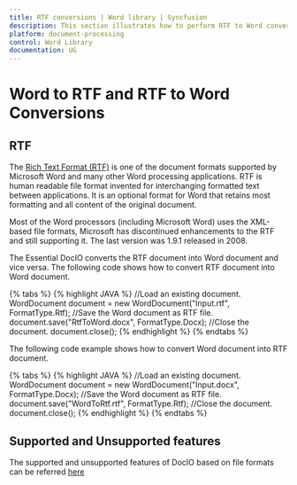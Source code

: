 ```yaml
---
title: RTF conversions | Word library | Syncfusion
description: This section illustrates how to perform RTF to Word conversion and Word to RTF conversions using Syncfusion Word library (Essential DocIO)
platform: document-processing
control: Word Library
documentation: UG
---
```


# Word to RTF and RTF to Word Conversions

## RTF
The [Rich Text Format (RTF)](http://en.wikipedia.org/wiki/Rich_Text_Format#) is one of the document formats supported by Microsoft Word and many other Word processing applications. RTF is human readable file format invented for interchanging formatted text between applications. It is an optional format for Word that retains most formatting and all content of the original document.

Most of the Word processors (including Microsoft Word) uses the XML-based file formats, Microsoft has discontinued enhancements to the RTF and still supporting it. The last version was 1.9.1 released in 2008.

The Essential DocIO converts the RTF document into Word document and vice versa. The following code shows how to convert RTF document into Word document.

{% tabs %}
{% highlight JAVA %}
//Load an existing document.
WordDocument document = new WordDocument("Input.rtf", FormatType.Rtf);
//Save the Word document as RTF file.
document.save("RtfToWord.docx", FormatType.Docx);
//Close the document.
document.close();
{% endhighlight %}
{% endtabs %}

The following code example shows how to convert Word document into RTF document.

{% tabs %}
{% highlight JAVA %}
//Load an existing document.
WordDocument document = new WordDocument("Input.docx", FormatType.Docx);
//Save the Word document as RTF file.
document.save("WordToRtf.rtf", FormatType.Rtf);
//Close the document.
document.close();
{% endhighlight %}
{% endtabs %}

## Supported and Unsupported features
The supported and unsupported features of DocIO based on file formats can be referred [here](https://help.syncfusion.com/document-processing/word/word-library/java/supported-and-unsupported-features#)